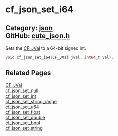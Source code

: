 [](../header.md ':include')

# cf_json_set_i64

Category: [json](/api_reference?id=json)  
GitHub: [cute_json.h](https://github.com/RandyGaul/cute_framework/blob/master/include/cute_json.h)  
---

Sets the [CF_JVal](/json/cf_jval.md) to a 64-bit signed int.

```cpp
void cf_json_set_i64(CF_JVal jval, int64_t val);
```

## Related Pages

[CF_JVal](/json/cf_jval.md)  
[cf_json_set_null](/json/cf_json_set_null.md)  
[cf_json_set_int](/json/cf_json_set_int.md)  
[cf_json_set_string_range](/json/cf_json_set_string_range.md)  
[cf_json_set_u64](/json/cf_json_set_u64.md)  
[cf_json_set_float](/json/cf_json_set_float.md)  
[cf_json_set_double](/json/cf_json_set_double.md)  
[cf_json_set_bool](/json/cf_json_set_bool.md)  
[cf_json_set_string](/json/cf_json_set_string.md)  
